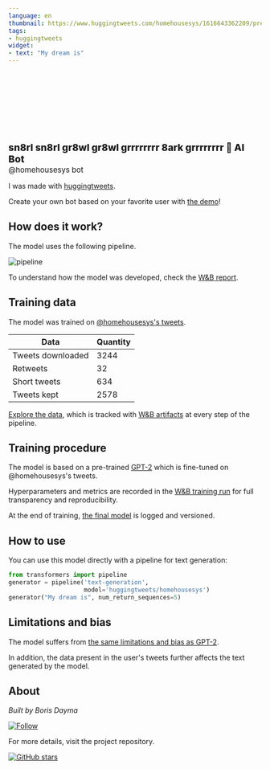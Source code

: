 ```yaml
---
language: en
thumbnail: https://www.huggingtweets.com/homehousesys/1616643362209/predictions.png
tags:
- huggingtweets
widget:
- text: "My dream is"
---
```


<div>
<div style="width: 132px; height:132px; border-radius: 50%; background-size: cover; background-image: url('https://pbs.twimg.com/profile_images/1374800966726324228/RMC8cB-D_400x400.jpg')">
</div>
<div style="margin-top: 8px; font-size: 19px; font-weight: 800">sn8rl sn8rl gr8wl gr8wl grrrrrrrr 8ark grrrrrrrr 🤖 AI Bot </div>
<div style="font-size: 15px">@homehousesys bot</div>
</div>

I was made with [huggingtweets](https://github.com/borisdayma/huggingtweets).

Create your own bot based on your favorite user with [the demo](https://colab.research.google.com/github/borisdayma/huggingtweets/blob/master/huggingtweets-demo.ipynb)!

## How does it work?

The model uses the following pipeline.

![pipeline](https://github.com/borisdayma/huggingtweets/blob/master/img/pipeline.png?raw=true)

To understand how the model was developed, check the [W&B report](https://app.wandb.ai/wandb/huggingtweets/reports/HuggingTweets-Train-a-model-to-generate-tweets--VmlldzoxMTY5MjI).

## Training data

The model was trained on [@homehousesys's tweets](https://twitter.com/homehousesys).

| Data | Quantity |
| --- | --- |
| Tweets downloaded | 3244 |
| Retweets | 32 |
| Short tweets | 634 |
| Tweets kept | 2578 |

[Explore the data](https://wandb.ai/wandb/huggingtweets/runs/3ep0ywdr/artifacts), which is tracked with [W&B artifacts](https://docs.wandb.com/artifacts) at every step of the pipeline.

## Training procedure

The model is based on a pre-trained [GPT-2](https://huggingface.co/gpt2) which is fine-tuned on @homehousesys's tweets.

Hyperparameters and metrics are recorded in the [W&B training run](https://wandb.ai/wandb/huggingtweets/runs/14mt5icw) for full transparency and reproducibility.

At the end of training, [the final model](https://wandb.ai/wandb/huggingtweets/runs/14mt5icw/artifacts) is logged and versioned.

## How to use

You can use this model directly with a pipeline for text generation:

```python
from transformers import pipeline
generator = pipeline('text-generation',
                     model='huggingtweets/homehousesys')
generator("My dream is", num_return_sequences=5)
```

## Limitations and bias

The model suffers from [the same limitations and bias as GPT-2](https://huggingface.co/gpt2#limitations-and-bias).

In addition, the data present in the user's tweets further affects the text generated by the model.

## About

*Built by Boris Dayma*

[![Follow](https://img.shields.io/twitter/follow/borisdayma?style=social)](https://twitter.com/intent/follow?screen_name=borisdayma)

For more details, visit the project repository.

[![GitHub stars](https://img.shields.io/github/stars/borisdayma/huggingtweets?style=social)](https://github.com/borisdayma/huggingtweets)
